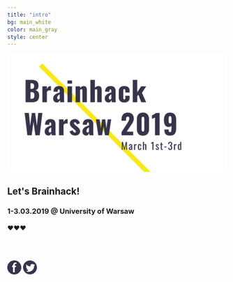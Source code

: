 ```yaml
---
title: "intro"
bg: main_white
color: main_gray
style: center
---
```


![Brainhack Warsaw](img/bhw2019_logo_www_N.png)

## Let's Brainhack!

### **1-3.03.2019** @  University of Warsaw


#### ❤️❤️❤️

<br><br>


[![Facebook](img/fb_ico.png)](https://web.facebook.com/brainhackWAW) [![Twitter](img/twitter_ico.png)](https://twitter.com/brainhackW)
